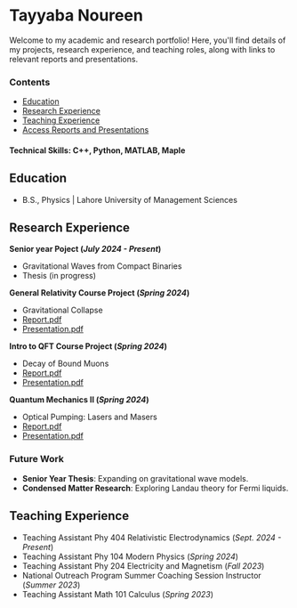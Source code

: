 # Tayyaba Noureen
Welcome to my academic and research portfolio! Here, you'll find details of my projects, research experience, and teaching roles, along with links to relevant reports and presentations.
### Contents
- [Education](#education)
- [Research Experience](#research-experience)
- [Teaching Experience](#teaching-experience)
- [Access Reports and Presentations](#access-reports-and-presentations)

#### Technical Skills: C++, Python, MATLAB, Maple

## Education			        		
- B.S., Physics | Lahore University of Management Sciences

## Research Experience
**Senior year Poject (_July 2024 - Present_)**
- Gravitational Waves from Compact Binaries
- Thesis (in progress) 

**General Relativity Course Project (_Spring 2024_)**
- Gravitational Collapse
- [Report.pdf](assets/Tayyaba_Noureen_Gravitational_Collapse.pdf)
- [Presentation.pdf](assets/Gravitational_Collapse_Presentation.pdf)

**Intro to QFT Course Project (_Spring 2024_)**
- Decay of Bound Muons
- [Report.pdf](assets/Bound_Muon_Decay_25100223_and_25100114.pdf)
- [Presentation.pdf](assets/Bound_Muon_Decay_Presentation.pdf)

**Quantum Mechanics II (_Spring 2024_)**
- Optical Pumping: Lasers and Masers
- [Report.pdf](assets/Optical_Pumping_Project_Report.pdf)
- [Presentation.pdf](assets/Optical_Pumping_Presentation.pdf)

### Future Work
- **Senior Year Thesis**: Expanding on gravitational wave models.
- **Condensed Matter Research**: Exploring Landau theory for Fermi liquids.

## Teaching Experience
- Teaching Assistant Phy 404 Relativistic Electrodynamics (_Sept. 2024 - Present_)
- Teaching Assistant Phy 104 Modern Physics (_Spring 2024_)
- Teaching Assistant Phy 204 Electricity and Magnetism (_Fall 2023_)
- National Outreach Program Summer Coaching Session Instructor (_Summer 2023_)
- Teaching Assistant Math 101 Calculus (_Spring 2023_)
  




